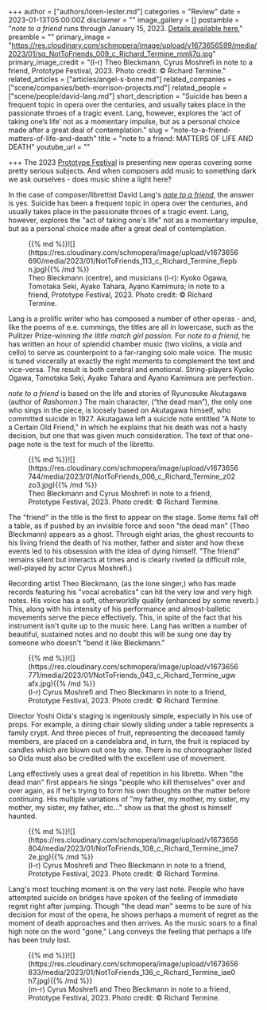 +++
author = ["authors/loren-lester.md"]
categories = "Review"
date = 2023-01-13T05:00:00Z
disclaimer = ""
image_gallery = []
postamble = "_note to a friend_ runs through January 15, 2023. [Details available here.](https://prototypefestival.org/shows/note-to-a-friend/)"
preamble = ""
primary_image = "https://res.cloudinary.com/schmopera/image/upload/v1673656599/media/2023/01/sq_NotToFriends_009_c_Richard_Termine_mmlj7q.jpg"
primary_image_credit = "(l-r) Theo Bleckmann, Cyrus Moshrefi in note to a friend, Prototype Festival, 2023. Photo credit: © Richard Termine."
related_articles = ["articles/angel-s-bone.md"]
related_companies = ["scene/companies/beth-morrison-projects.md"]
related_people = ["scene/people/david-lang.md"]
short_description = "Suicide has been a frequent topic in opera over the centuries, and usually takes place in the passionate throes of a tragic event. Lang, however, explores the ‘act of taking one’s life’ not as a momentary impulse, but as a personal choice made after a great deal of contemplation."
slug = "note-to-a-friend-matters-of-life-and-death"
title = "note to a friend: MATTERS OF LIFE AND DEATH"
youtube_url = ""

+++
The 2023 [Prototype Festival](https://prototypefestival.org/) is presenting new operas covering some pretty serious subjects. And when composers add music to something dark we ask ourselves - does music shine a light here?

In the case of composer/librettist David Lang's [_note to a friend_](https://prototypefestival.org/shows/note-to-a-friend/), the answer is yes. Suicide has been a frequent topic in opera over the centuries, and usually takes place in the passionate throes of a tragic event. Lang, however, explores the "act of taking one's life" not as a momentary impulse, but as a personal choice made after a great deal of contemplation.

<figure data-type="image">{{% md %}}![](https://res.cloudinary.com/schmopera/image/upload/v1673656690/media/2023/01/NotToFriends_113_c_Richard_Termine_fiepbn.jpg){{% /md %}}

<figcaption>Theo Bleckmann (centre), and musicians (l-r): Kyoko Ogawa, Tomotaka Seki, Ayako Tahara, Ayano Kamimura; in note to a friend, Prototype Festival, 2023. Photo credit: © Richard Termine.</figcaption>  
</figure>

Lang is a prolific writer who has composed a number of other operas - and, like the poems of e.e. cummings, the titles are all in lowercase, such as the Pulitzer Prize-winning _the little match girl passion_. For _note to a friend_, he has written an hour of splendid chamber music (two violins, a viola and cello) to serve as counterpoint to a far-ranging solo male voice. The music is tuned viscerally at exactly the right moments to complement the text and vice-versa. The result is both cerebral and emotional. String-players Kyoko Ogawa, Tomotaka Seki, Ayako Tahara and Ayano Kamimura are perfection.

_note to a friend_ is based on the life and stories of Ryunosuke Akutagawa (author of _Rashomon_.) The main character, (“the dead man”), the only one who sings in the piece, is loosely based on Akutagawa himself, who committed suicide in 1927. Akutagawa left a suicide note entitled "A Note to a Certain Old Friend," in which he explains that his death was not a hasty decision, but one that was given much consideration. The text of that one-page note is the text for much of the libretto.

<figure data-type="image">{{% md %}}![](https://res.cloudinary.com/schmopera/image/upload/v1673656744/media/2023/01/NotToFriends_006_c_Richard_Termine_z02zo3.jpg){{% /md %}}

<figcaption>Theo Bleckmann and Cyrus Moshrefi in note to a friend, Prototype Festival, 2023. Photo credit: © Richard Termine.</figcaption>  
</figure>

The "friend" in the title is the first to appear on the stage. Some items fall off a table, as if pushed by an invisible force and soon "the dead man" (Theo Bleckmann) appears as a ghost. Through eight arias, the ghost recounts to his living friend the death of his mother, father and sister and how these events led to his obsession with the idea of dying himself. "The friend" remains silent but interacts at times and is clearly riveted (a difficult role, well-played by actor Cyrus Moshrefi.)

Recording artist Theo Bleckmann, (as the lone singer,) who has made records featuring his "vocal acrobatics" can hit the very low and very high notes. His voice has a soft, otherworldly quality (enhanced by some reverb.) This, along with his intensity of his performance and almost-balletic movements serve the piece effectively. This, in spite of the fact that his instrument isn't quite up to the music here. Lang has written a number of beautiful, sustained notes and no doubt this will be sung one day by someone who doesn't "bend it like Bleckmann."

<figure data-type="image">{{% md %}}![](https://res.cloudinary.com/schmopera/image/upload/v1673656771/media/2023/01/NotToFriends_043_c_Richard_Termine_ugwafx.jpg){{% /md %}}

<figcaption>(l-r) Cyrus Moshrefi and Theo Bleckmann in note to a friend, Prototype Festival, 2023. Photo credit: © Richard Termine.</figcaption>  
</figure>

Director Yoshi Oida's staging is ingeniously simple, especially in his use of props. For example, a dining chair slowly sliding under a table represents a family crypt. And three pieces of fruit, representing the deceased family members, are placed on a candelabra and, in turn, the fruit is replaced by candles which are blown out one by one. There is no choreographer listed so Oida must also be credited with the excellent use of movement.

Lang effectively uses a great deal of repetition in his libretto. When "the dead man" first appears he sings "people who kill themselves" over and over again, as if he's trying to form his own thoughts on the matter before continuing. His multiple variations of "my father, my mother, my sister, my mother, my sister, my father, etc…" show us that the ghost is himself haunted.

<figure data-type="image">{{% md %}}![](https://res.cloudinary.com/schmopera/image/upload/v1673656804/media/2023/01/NotToFriends_108_c_Richard_Termine_jme72e.jpg){{% /md %}}

<figcaption>(l-r) Cyrus Moshrefi and Theo Bleckmann in note to a friend, Prototype Festival, 2023. Photo credit: © Richard Termine.</figcaption>  
</figure>

Lang's most touching moment is on the very last note. People who have attempted suicide on bridges have spoken of the feeling of immediate regret right after jumping. Though "the dead man" seems to be sure of his decision for most of the opera, he shows perhaps a moment of regret as the moment of death approaches and then arrives.  As the music soars to a final high note on the word "gone," Lang conveys the feeling that perhaps a life has been truly lost.

<figure data-type="image">{{% md %}}![](https://res.cloudinary.com/schmopera/image/upload/v1673656833/media/2023/01/NotToFriends_136_c_Richard_Termine_iae0h7.jpg){{% /md %}}

<figcaption>(m-r) Cyrus Moshrefi and Theo Bleckmann in note to a friend, Prototype Festival, 2023. Photo credit: © Richard Termine.</figcaption>  
</figure>